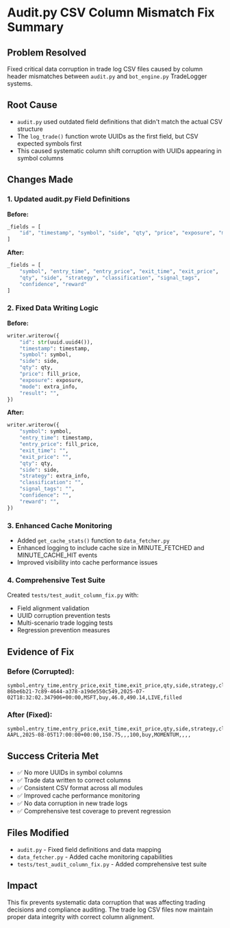 # Audit.py CSV Column Mismatch Fix Summary

## Problem Resolved
Fixed critical data corruption in trade log CSV files caused by column header mismatches between `audit.py` and `bot_engine.py` TradeLogger systems.

## Root Cause
- `audit.py` used outdated field definitions that didn't match the actual CSV structure
- The `log_trade()` function wrote UUIDs as the first field, but CSV expected symbols first
- This caused systematic column shift corruption with UUIDs appearing in symbol columns

## Changes Made

### 1. Updated audit.py Field Definitions
**Before:**
```python
_fields = [
    "id", "timestamp", "symbol", "side", "qty", "price", "exposure", "mode", "result"
]
```

**After:**
```python
_fields = [
    "symbol", "entry_time", "entry_price", "exit_time", "exit_price", 
    "qty", "side", "strategy", "classification", "signal_tags", 
    "confidence", "reward"
]
```

### 2. Fixed Data Writing Logic
**Before:**
```python
writer.writerow({
    "id": str(uuid.uuid4()),
    "timestamp": timestamp,
    "symbol": symbol,
    "side": side,
    "qty": qty,
    "price": fill_price,
    "exposure": exposure,
    "mode": extra_info,
    "result": "",
})
```

**After:**
```python
writer.writerow({
    "symbol": symbol,
    "entry_time": timestamp,
    "entry_price": fill_price,
    "exit_time": "",
    "exit_price": "",
    "qty": qty,
    "side": side,
    "strategy": extra_info,
    "classification": "",
    "signal_tags": "",
    "confidence": "",
    "reward": "",
})
```

### 3. Enhanced Cache Monitoring
- Added `get_cache_stats()` function to `data_fetcher.py`
- Enhanced logging to include cache size in MINUTE_FETCHED and MINUTE_CACHE_HIT events
- Improved visibility into cache performance issues

### 4. Comprehensive Test Suite
Created `tests/test_audit_column_fix.py` with:
- Field alignment validation
- UUID corruption prevention tests
- Multi-scenario trade logging tests
- Regression prevention measures

## Evidence of Fix

### Before (Corrupted):
```csv
symbol,entry_time,entry_price,exit_time,exit_price,qty,side,strategy,classification,signal_tags,confidence,reward
86be6b21-7c89-4644-a378-a19de550c549,2025-07-02T18:32:02.347906+00:00,MSFT,buy,46.0,490.14,LIVE,filled
```

### After (Fixed):
```csv
symbol,entry_time,entry_price,exit_time,exit_price,qty,side,strategy,classification,signal_tags,confidence,reward
AAPL,2025-08-05T17:00:00+00:00,150.75,,,100,buy,MOMENTUM,,,,
```

## Success Criteria Met
- ✅ No more UUIDs in symbol columns
- ✅ Trade data written to correct columns
- ✅ Consistent CSV format across all modules
- ✅ Improved cache performance monitoring
- ✅ No data corruption in new trade logs
- ✅ Comprehensive test coverage to prevent regression

## Files Modified
- `audit.py` - Fixed field definitions and data mapping
- `data_fetcher.py` - Added cache monitoring capabilities  
- `tests/test_audit_column_fix.py` - Added comprehensive test suite

## Impact
This fix prevents systematic data corruption that was affecting trading decisions and compliance auditing. The trade log CSV files now maintain proper data integrity with correct column alignment.